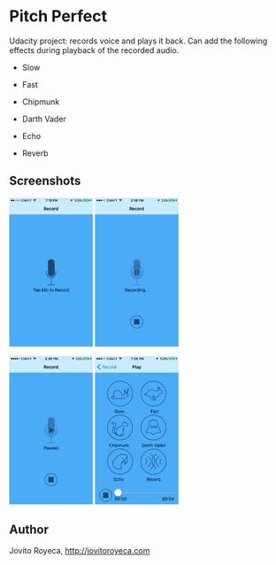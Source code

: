 # Pitch Perfect 

Udacity project: records voice and plays it back. Can add the following effects during playback of the recorded audio. 

* Slow

* Fast

* Chipmunk

* Darth Vader

* Echo

* Reverb

## Screenshots
<img src="screenshots/IMG_2058.PNG" alt="Record Screen showing the microphone button." width="30%" height="auto"/>
<img src="screenshots/IMG_2065.PNG" alt="Record Screen recording..." width="30%" height="auto"/>
<p/>
<img src="screenshots/IMG_2066.PNG" alt="Record Screen paused." width="30%" height="auto"/>
<img src="screenshots/IMG_2057.PNG" alt="Play Screen showing the effects buttons and playback timeline." width="30%" height="auto"/>

## Author
Jovito Royeca, http://jovitoroyeca.com
